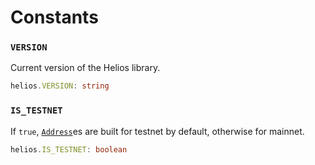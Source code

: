 # Constants

### `VERSION`

Current version of the Helios library.

```ts
helios.VERSION: string
```

### `IS_TESTNET`

If `true`, [`Address`](./address.md)es are built for testnet by default, otherwise for mainnet.

```ts
helios.IS_TESTNET: boolean
```